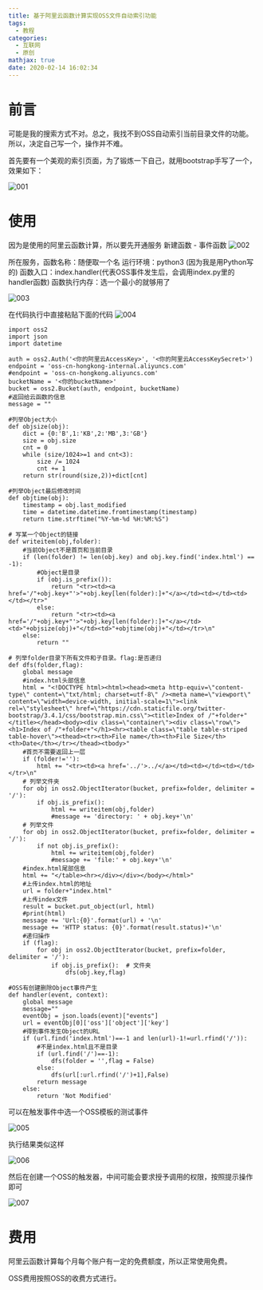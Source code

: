 ```yaml
---
title: 基于阿里云函数计算实现OSS文件自动索引功能
tags:
  - 教程
categories:
  - 互联网
  - 原创
mathjax: true
date: 2020-02-14 16:02:34
---
```

# 前言
可能是我的搜索方式不对。总之，我找不到OSS自动索引当前目录文件的功能。所以，决定自己写一个，操作并不难。

首先要有一个美观的索引页面，为了锻炼一下自己，就用bootstrap手写了一个，效果如下：

![001](/images/基于阿里云函数实现OSS文件自动索引功能/001.png)

# 使用
因为是使用的阿里云函数计算，所以要先开通服务
新建函数 - 事件函数
![002](/images/基于阿里云函数实现OSS文件自动索引功能/002.png)

所在服务，函数名称：随便取一个名
运行环境：python3 (因为我是用Python写的)
函数入口：index.handler(代表OSS事件发生后，会调用index.py里的handler函数)
函数执行内存：选一个最小的就够用了

![003](/images/基于阿里云函数实现OSS文件自动索引功能/003.png)

在代码执行中直接粘贴下面的代码
![004](/images/基于阿里云函数实现OSS文件自动索引功能/004.png)

```
import oss2
import json
import datetime

auth = oss2.Auth('<你的阿里云AccessKey>', '<你的阿里云AccessKeySecret>')
endpoint = 'oss-cn-hongkong-internal.aliyuncs.com'
#endpoint = 'oss-cn-hongkong.aliyuncs.com'
bucketName = '<你的bucketName>'
bucket = oss2.Bucket(auth, endpoint, bucketName)
#返回给云函数的信息
message = ""

#列举Object大小
def objsize(obj):
    dict = {0:'B',1:'KB',2:'MB',3:'GB'}
    size = obj.size
    cnt = 0
    while (size/1024>=1 and cnt<3):
        size /= 1024
        cnt += 1
    return str(round(size,2))+dict[cnt]

#列举Object最后修改时间
def objtime(obj):
    timestamp = obj.last_modified
    time = datetime.datetime.fromtimestamp(timestamp)
    return time.strftime("%Y-%m-%d %H:%M:%S")

# 写某一个Object的链接
def writeitem(obj,folder):
    #当前Object不是首页和当前目录
    if (len(folder) != len(obj.key) and obj.key.find('index.html') == -1):
        #Object是目录
        if (obj.is_prefix()):
            return "<tr><td><a href='/"+obj.key+"'>"+obj.key[len(folder):]+"</a></td><td></td><td></td></tr>"
        else:
            return "<tr><td><a href='/"+obj.key+"'>"+obj.key[len(folder):]+"</a></td><td>"+objsize(obj)+"</td><td>"+objtime(obj)+"</td></tr>\n"
    else:
        return ""

# 列举folder目录下所有文件和子目录。flag:是否递归
def dfs(folder,flag):
    global message
    #index.html头部信息
    html = "<!DOCTYPE html><html><head><meta http-equiv=\"content-type\" content=\"txt/html; charset=utf-8\" /><meta name=\"viewport\" content=\"width=device-width, initial-scale=1\"><link rel=\"stylesheet\" href=\"https://cdn.staticfile.org/twitter-bootstrap/3.4.1/css/bootstrap.min.css\"><title>Index of /"+folder+"</title></head><body><div class=\"container\"><div class=\"row\"><h1>Index of /"+folder+"</h1><hr><table class=\"table table-striped table-hover\"><thead><tr><th>File name</th><th>File Size</th><th>Date</th></tr></thead><tbody>"
    #首页不需要返回上一层
    if (folder!=''):
        html += "<tr><td><a href='../'>../</a></td><td></td><td></td></tr>\n"
    # 列举文件夹
    for obj in oss2.ObjectIterator(bucket, prefix=folder, delimiter = '/'):
        if obj.is_prefix():
            html += writeitem(obj,folder)
            #message += 'directory: ' + obj.key+'\n'
    # 列举文件
    for obj in oss2.ObjectIterator(bucket, prefix=folder, delimiter = '/'): 
        if not obj.is_prefix():
            html += writeitem(obj,folder)
            #message += 'file:' + obj.key+'\n'
    #index.html尾部信息
    html += "</table><hr></div></div></body></html>"
    #上传index.html的地址
    url = folder+"index.html"
    #上传index文件
    result = bucket.put_object(url, html)
    #print(html)
    message += 'Url:{0}'.format(url) + '\n'
    message += 'HTTP status: {0}'.format(result.status)+'\n'
    #递归操作
    if (flag):
        for obj in oss2.ObjectIterator(bucket, prefix=folder, delimiter = '/'):
            if obj.is_prefix():  # 文件夹
                dfs(obj.key,flag)

#OSS有创建删除Object事件产生
def handler(event, context):
    global message
    message=""
    eventObj = json.loads(event)["events"]
    url = eventObj[0]['oss']['object']['key']
    #得到事件发生Object的URL
    if (url.find('index.html')==-1 and len(url)-1!=url.rfind('/')):
        #不是index.html且不是目录
        if (url.find('/')==-1):
            dfs(folder = '',flag = False)
        else:
            dfs(url[:url.rfind('/')+1],False)
        return message
    else:
        return 'Not Modified'
```
可以在触发事件中选一个OSS模板的测试事件

![005](/images/基于阿里云函数实现OSS文件自动索引功能/005.png)

执行结果类似这样

![006](/images/基于阿里云函数实现OSS文件自动索引功能/006.png)

然后在创建一个OSS的触发器，中间可能会要求授予调用的权限，按照提示操作即可

![007](/images/基于阿里云函数实现OSS文件自动索引功能/007.png)

# 费用
阿里云函数计算每个月每个账户有一定的免费额度，所以正常使用免费。

OSS费用按照OSS的收费方式进行。